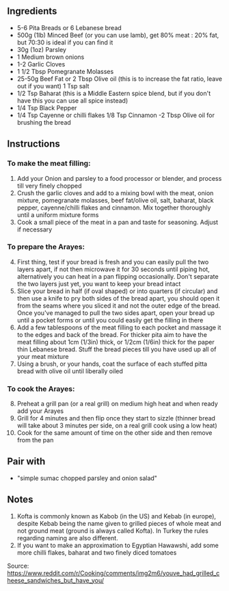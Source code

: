 ## Ingredients
- 5-6 Pita Breads or 6 Lebanese bread
- 500g (1lb) Minced Beef (or you can use lamb), get 80% meat : 20% fat, but 70:30 is ideal if you can find it
- 30g (1oz) Parsley
- 1 Medium brown onions
- 1-2 Garlic Cloves
- 1 1/2 Tbsp Pomegranate Molasses
- 25-50g Beef Fat or 2 Tbsp Olive oil (this is to increase the fat ratio, leave out if you want) 1 Tsp salt
- 1/2 Tsp Baharat (this is a Middle Eastern spice blend, but if you don't have this you can use all spice instead)
- 1/4 Tsp Black Pepper
- 1/4 Tsp Cayenne or chilli flakes 1/8 Tsp Cinnamon
 -2 Tbsp Olive oil for brushing the bread
## Instructions
### To make the meat filling:
1. Add your Onion and parsley to a food processor or blender, and process till very finely chopped
2. Crush the garlic cloves and add to a mixing bowl with the meat, onion mixture, pomegranate molasses, beef fat/olive oil, salt, baharat, black pepper, cayenne/chilli flakes and cinnamon. Mix together thoroughly until a uniform mixture forms
3. Cook a small piece of the meat in a pan and taste for seasoning. Adjust if necessary
### To prepare the Arayes:
4. First thing, test if your bread is fresh and you can easily pull the two layers apart, if not then microwave it for 30 seconds until piping hot, alternatively you can heat in a pan flipping occasionally. Don't separate the two layers just yet, you want to keep your bread intact
5. Slice your bread in half (if oval shaped) or into quarters (if circular) and then use a knife to pry both sides of the bread apart, you should open it from the seams where you sliced it and not the outer edge of the bread. Once you've managed to pull the two sides apart, open your bread up until a pocket forms or until you could easily get the filling in there
6. Add a few tablespoons of the meat filling to each pocket and massage it to the edges and back of the bread. For thicker pita aim to have the meat filling about 1cm (1/3in) thick, or 1/2cm (1/6in) thick for the paper thin Lebanese bread. Stuff the bread pieces till you have used up all of your meat mixture
7. Using a brush, or your hands, coat the surface of each stuffed pitta bread with olive oil until liberally oiled
### To cook the Arayes:
8. Preheat a grill pan (or a real grill) on medium high heat and when ready add your Arayes
9. Grill for 4 minutes and then flip once they start to sizzle (thinner bread will take about 3 minutes per side, on a real grill cook using a low heat)
10. Cook for the same amount of time on the other side and then remove from the pan
## Pair with
- "simple sumac chopped parsley and onion salad"
## Notes
1. Kofta is commonly known as Kabob (in the US) and Kebab (in europe), despite Kebab being the name given to grilled pieces of whole meat and not ground meat (ground is always called Kofta). In Turkey the rules regarding naming are also different.
2. If you want to make an approximation to Egyptian Hawawshi, add some more chilli flakes, baharat and two finely diced tomatoes

Source: https://www.reddit.com/r/Cooking/comments/img2m6/youve_had_grilled_cheese_sandwiches_but_have_you/

